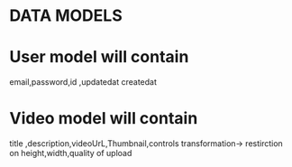 # DATA MODELS

# User model will contain 
  email,password,id ,updatedat createdat

 # Video model will contain
 title ,description,videoUrL,Thumbnail,controls
 transformation-> restirction on height,width,quality of upload